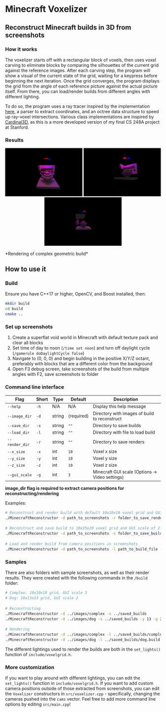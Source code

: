 # Minecraft Voxelizer

## Reconstruct Minecraft builds in 3D from screenshots

### How it works
The voxelizer starts off with a rectangular block of voxels, then uses voxel carving to eliminate blocks by comparing the silhouettes of the current grid against the reference images. After each carving step, the program will show a visual of the current state of the grid, waiting for a keypress before beginning the next iteration. Once the grid converges, the program displays the grid from the angle of each reference picture against the actual picture itself. From there, you can load/render builds from different angles with different lighting.

To do so, the program uses a ray tracer inspired by the implementation [here](https://github.com/RayTracing/raytracing.github.io), a parser to extract coordinates, and an octree data structure to speed up ray-voxel intersections. Various class implementations are inspired by [Cardinal3D](https://github.com/stanford-cs248/Cardinal3D), as this is a more developed version of my final CS 248A project at Stanford.

### Results
<p align="center">
    <img src="renders/complex/view5.png" width="250">
    <img src="renders/complex/view4.png" width="250">
    <img src="renders/complex/view11.png" width="250">
</p>
*Rendering of complex geometric build*

## How to use it

### Build
Ensure you have C++17 or higher, OpenCV, and Boost installed, then:
```bash
mkdir build
cd build
cmake ..
```

### Set up screenshots
1. Create a superflat void world in Minecraft with default texture pack and clear all blocks
2. Set time of day to noon (`/time set noon`) and turn off daylight cycle (`/gamerule doDaylightCycle false`)
3. Navigate to (0, 0, 0) and begin building in the positive X/Y/Z octant, preferably with blocks that are a different color from the background
4. Open F3 debug screen, take screenshots of the build from multiple angles with F2, save screenshots to folder

### Command line interface
| Flag          | Short | Type    | Default | Description                                  |
|--------------|-------|---------|---------|----------------------------------------------|
| `--help`     | `-h`  | N/A     | N/A     | Display this help message                   |
| `--image_dir`| `-d`  | string  | (required) | Directory with images of build to reconstruct |
| `--save_dir` | `-s`  | string  | `""`    | Directory to save builds                    |
| `--load_dir` | `-l`  | string  | `""`    | Directory with file to load build           |
| `--render_dir` | `-r` | string  | `""`    | Directory to save renders                   |
| `--x_size`   | `-x`  | int     | `10`    | Voxel x size                                |
| `--y_size`   | `-y`  | int     | `10`    | Voxel y size                                |
| `--z_size`   | `-z`  | int     | `10`    | Voxel z size                                |
| `--gui_scale`| `-g`  | int     | `3`     | Minecraft GUI scale (Options -> Video settings) |

**image_dir flag is required to extract camera positions for reconstructing/rendering**

Examples:
```bash
# Reconstruct and render build with default 10x10x10 voxel grid and GUI scale of 3
./MinecraftReconstructor -d path_to_screenshots -r folder_to_save_renders

# Reconstruct and save build to 10x15x20 voxel grid and GUI scale of 2
./MinecraftReconstructor -d path_to_screenshots -s folder_to_save_build -y 15 -z 20 -g 2

# Load and render build from camera positions in screenshots
./MinecraftReconstructor -d path_to_screenshots -l path_to_build_file -r folder_to_save_renders
```

### Samples
There are also folders with sample screenshots, as well as their render results. They were created with the following commands in the `/build` folder:
```bash
# Complex: 10x10x10 grid, GUI scale 3
# Dog: 10x13x13 grid, GUI scale 2

# Reconstructing
./MinecraftReconstructor -d ../images/complex -s ../saved_builds
./MinecraftReconstructor -d ../images/dog -s ../saved_builds -y 13 -g 2

# Rendering
./MinecraftReconstructor -d ../images/complex -l ../saved_builds/complex.build -r ../renders/complex
./MinecraftReconstructor -d ../images/dog -l ../saved_builds/dog.build -r ../renders/dog -g 2
```
The different lightings used to render the builds are both in the `set_lights()` function of `include/voxelgrid.h`.

### More customization
If you want to play around with different lightings, you can edit the `set_lights()` function in `include/voxelgrid.h`. If you want to add custom camera positions outside of those extracted from screenshots, you can edit the `Voxelizer` constructors in `src/voxelizer.cpp` - specifically, changing the cameras pushed into the `cams` vector. Feel free to add more command line options by editing `src/main.cpp`!


